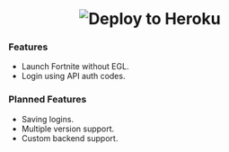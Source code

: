 <h1 align ="center" style="margin-top: 0px;">
  <img alt="Deploy to Heroku" src="https://user-images.githubusercontent.com/71219957/160217433-8f5bb5cc-5bd0-45a1-bfbd-d03c2681328d.png"></a>
</h1>

### Features
- Launch Fortnite without EGL.
- Login using API auth codes.

### Planned Features
- Saving logins.
- Multiple version support.
- Custom backend support.
